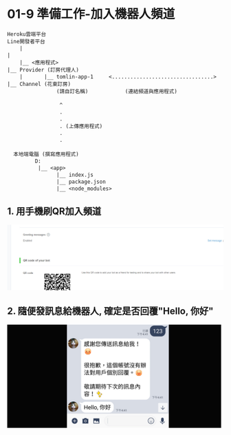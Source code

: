 # 01-9 準備工作-加入機器人頻道


```
Heroku雲端平台                                                      Line開發者平台
    |                                                                    |
    |__ <應用程式>                                                        |__ Provider (訂房代理人)
    |       |__ tomlin-app-1     <.................................>            |__ Channel (花東訂房)       
                (請自訂名稱)            (連結頻道與應用程式)                               

                 ^                
                 .
                 .
                 . (上傳應用程式)
                 .
                 .
      
  本地端電腦 (撰寫應用程式)
         D:
          |__ <app>
                |__ index.js
                |__ package.json
                |__ <node_modules>
```





## 1. 用手機刷QR加入頻道

![GitHub Logo](/imgs/4-7-1.jpg)


## 2. 隨便發訊息給機器人, 確定是否回覆"Hello, 你好"

![GitHub Logo](/imgs/A1-9-1.jpg)


